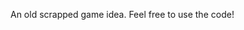 <!--
 Copyright (C) 2023 Lily Lyons
 
 This file is part of wormhole.
 
 wormhole is free software: you can redistribute it and/or modify
 it under the terms of the GNU General Public License as published by
 the Free Software Foundation, either version 3 of the License, or
 (at your option) any later version.
 
 wormhole is distributed in the hope that it will be useful,
 but WITHOUT ANY WARRANTY; without even the implied warranty of
 MERCHANTABILITY or FITNESS FOR A PARTICULAR PURPOSE.  See the
 GNU General Public License for more details.
 
 You should have received a copy of the GNU General Public License
 along with wormhole.  If not, see <http://www.gnu.org/licenses/>.
-->

An old scrapped game idea. Feel free to use the code!
